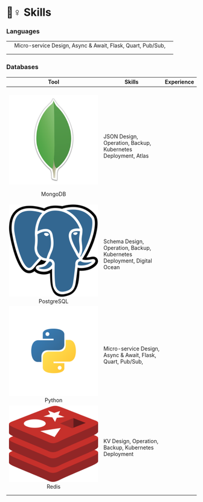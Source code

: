 # 🦸♀ Skills

### Languages

|   |                                                              |   |
| - | ------------------------------------------------------------ | - |
|   | Micro-service Design, Async & Await, Flask, Quart, Pub/Sub,  |   |
|   |                                                              |   |
|   |                                                              |   |

### Databases

|                                                                                              Tool                                                                                              | Skills                                                                 | Experience |
| :--------------------------------------------------------------------------------------------------------------------------------------------------------------------------------------------: | ---------------------------------------------------------------------- | ---------- |
|                                                                                                                                                                                                |                                                                        |            |
| <p><img src="../.gitbook/assets/kisspng-mongodb-inc-computer-software-business-software-d-bay-leaves-5ac2915ddd5739.0736098615227006379066.png" alt="" data-size="original"></p><p>MongoDB</p> | JSON Design, Operation, Backup, Kubernetes Deployment, Atlas           |            |
|                                                                          ![](../.gitbook/assets/pngegg.png)PostgreSQL                                                                          | Schema Design, Operation, Backup, Kubernetes Deployment, Digital Ocean |            |
|                                                                            ![](../.gitbook/assets/python.svg)Python                                                                            | Micro-service Design, Async & Await, Flask, Quart, Pub/Sub,            |            |
|                                                                           ![](../.gitbook/assets/redis-logo.png)Redis                                                                          | KV Design, Operation, Backup, Kubernetes Deployment                    |            |
|                                                                                                                                                                                                |                                                                        |            |
|                                                                                                                                                                                                |                                                                        |            |
